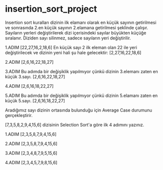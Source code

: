# insertion_sort_project
Insertion sort kuralları dizinin ilk elamanı olarak en küçük sayının getirilmesi ve sonrasında 2.en küçük sayının 2.elamana getirilmesi şeklinde çalışır. Sayıların yerleri değiştirilerek dizi içerisindeki sayılar büyükten küçüğe sıralanır. Diziden sayı silinmez, sadece sayıların yeri değiştirilir.

1.ADIM
[22,27,16,2,18,6]
    En küçük sayı 2 ilk eleman olan 22 ile yeri değiştirilecek ve dizinin yeni hali şu hale gelecektir:
    [2,27,16,22,18,6]
    
2.ADIM
[2,6,16,22,18,27]

3.ADIM
    Bu adımda bir değişiklik yapılmıyor çünkü dizinin 3.elemanı zaten en küçük 3.sayı.
    [2,6,16,22,18,27]

4.ADIM
[2,6,16,18,22,27]

5.ADIM
    Bu adımda bir değişiklik yapılmıyor çünkü dizinin 5.elamanı zaten en küçük 5.sayı.
    [2,6,16,18,22,27]

Aradığımız sayı dizinin ortasında bulunduğu için Average Case durumunu gerçekleştirir.

[7,3,5,8,2,9,4,15,6] dizisinin Selection Sort'a göre ilk 4 adımını yazınız.

1.ADIM
[2,3,5,8,7,9,4,15,6]

2.ADIM
[2,3,5,8,7,9,4,15,6]

3.ADIM
[2,3,4,8,7,9,5,15,6]

4.ADIM
[2,3,4,5,7,9,8,15,6]
